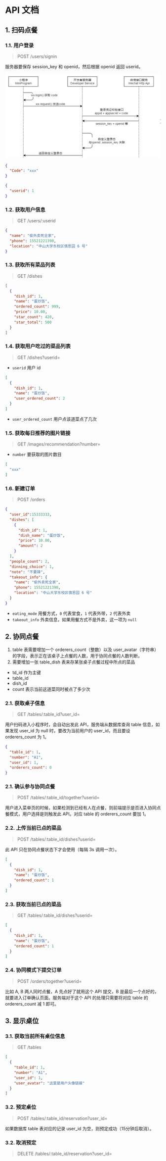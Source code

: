 # API 文档

## 1. 扫码点餐

### 1.1. 用户登录

> POST /users/signin

服务器要保存 session_key 和 openid，然后根据 openid 返回 userid。

![](assets/images/wx_login.png)

```JSON
{
  "Code": "xxx"
}
```

```JSON
{
  "userid": 1
}
```

### 1.2. 获取用户信息

> GET /users/:userid

```JSON
{
  "name": "偷外卖死全家",
  "phone": 15521221390,
  "location": "中山大学东校区慎思园 6 号"
}
```

### 1.3. 获取所有菜品列表

> GET /dishes

```JSON
[
  {
    "dish_id": 1,
    "name": "蛋炒饭",
    "ordered_count": 999,
    "price": 10.00,
    "star_count": 420,
    "star_total": 500
  }
]
```

### 1.4. 获取用户吃过的菜品列表

> GET /dishes?userid=

+ `userid` 用户 id

```JSON
[
  {
    "dish_id": 1,
    "name": "蛋炒饭",
    "user_ordered_count": 2
  }
]
```

+ `user_ordered_count` 用户点该道菜点了几次

### 1.5. 获取每日推荐的图片链接

> GET /images/recommendation?number=

+ `number` 要获取的图片数目

```JSON
[
  "xxx"
]
```

### 1.6. 新建订单

> POST /orders

```JSON
{
  "user_id":15333333,
  "dishes": [
    {
      "dish_id": 1,
      "dish_name": "蛋炒饭",
      "price": 10.00,
      "amount": 2
    }
  ],
  "people_count": 2,
  "dinning_choice": 1,
  "note": "不要辣",
  "takeout_info": {
    "name": "偷外卖死全家",
    "phone": 15521221390,
    "location": "中山大学东校区慎思园 6 号"
  }
}
```

+ `eating_mode` 用餐方式，`0` 代表堂食，`1` 代表外带，`2` 代表外卖
+ `takeout_info` 外卖信息，如果用餐方式不是外卖，这一项为 `null`

## 2. 协同点餐

1. table 表需要增加一个 orderers_count（整数）以及 user_avatar（字符串）的字段，表示正在该桌子上点餐的人数，用于协同点餐的人数判断。
2. 需要增加一张 table_dish 表来存某张桌子点餐过程中所点的菜品
  + td_id 作为主键
  + table_id
  + dish_id
  + count  表示当前这道菜同时被点了多少次

### 2.1. 获取桌子信息

> GET /tables/:table_id?user_id=

用户扫码进入小程序时，会自动出发此 API，服务端从数据库查询 table 信息，如果发现 user_id 为 null 时，要改为当前用户的 user_id，而且要设 orderers_count 为 1。

```JSON
{
  "table_id": 1,
  "number": "A1",
  "user_id": 1,
  "orderers_count": 0
}
```

### 2.1. 确认参与协同点餐

> POST /tables/:table_id/together?userid=

用户进入菜单页的时候，如果检测到已经有人在点餐，则前端提示是否进入协同点餐模式，用户选择是则触发此 API。对应 table 的 orderers_count 要加 1。

### 2.2. 上传当前已点的菜品

> POST /tables/:table_id/dishes?userid=

此 API 只在协同点餐状态下才会使用（每隔 3s 调用一次）。

```JSON
[
  {
    "dish_id": 1,
    "name": "蛋炒饭",
    "ordered_count": 1 
  }
]
```

### 2.3. 获取当前已点的菜品

> GET /tables/:table_id/dishes?userid=

```JSON
[
  {
    "dish_id": 1,
    "name": "蛋炒饭",
    "ordered_count": 1 
  }
]
```

### 2.4. 协同模式下提交订单

> POST /orders/together?userid=

比如 A, B 两人同时点餐，A 先点好了就用这个 API 提交，B 是最后一个点好的，就要进入订单确认页面。服务端对于这个 API 的处理只需要将对应 table 的 orderers_count 减 1 即可。

## 3. 显示桌位

### 3.1. 获取当前所有桌位信息

> GET /tables

```JSON
[
  {
    "table_id": 1,
    "number": "A1",
    "user_id": 1,
    "user_avatar": "这里是用户头像链接"
  }
]
```

### 3.2. 预定桌位

> POST /tables/:table_id/reservation?user_id=

如果数据库 table 表对应的记录 user_id 为空，则预定成功（15分钟后取消）。

### 3.2. 取消预定

> DELETE /tables/:table_id/reservation?user_id=
